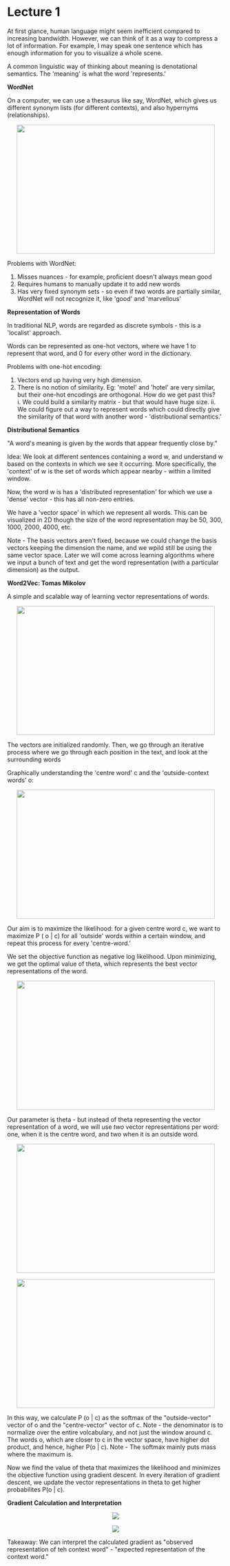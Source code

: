# Lecture 1

At first glance, human language might seem inefficient compared to increasing bandwidth. However, we can think of it as a way to compress a lot of information. For example, I may speak one sentence which has enough information for you to visualize a whole scene.

A common linguistic way of thinking about meaning is denotational semantics. The 'meaning' is what the word 'represents.'

**WordNet**

On a computer, we can use a thesaurus like say, WordNet, which gives us different synonym lists (for different contexts), and also hypernyms (relationships).
<p align="center">
  <img width="460" height="300" src="https://user-images.githubusercontent.com/21968647/63219238-4740f900-c122-11e9-9178-cf47034a6d93.png">
</p>

Problems with WordNet: 
1. Misses nuances - for example, proficient doesn't always mean good
2. Requires humans to manually update it to add new words
3. Has very fixed synonym sets - so even if two words are partially similar, WordNet will not recognize it, like 'good' and 'marvellous'

**Representation of Words**

In traditional NLP, words are regarded as discrete symbols - this is a 'localist' approach.

Words can be represented as one-hot vectors, where we have 1 to represent that word, and 0 for every other word in the dictionary. 

Problems with one-hot encoding:
1. Vectors end up having very high dimension.
2. There is no notion of similarity. Eg: 'motel' and 'hotel' are very similar, but their one-hot encodings are orthogonal. How do we get past this?    
    i. We could build a similarity matrix - but that would have huge size.
    ii. We could figure out a way to represent words which could directly give the similarity of that word with another word - 'distributional semantics.'

**Distributional Semantics**

"A word's meaning is given by the words that appear frequently close by."

Idea: We look at different sentences containing a word w, and understand w based on the contexts in which we see it occurring. More specifically, the 'context' of w is the set of words which appear nearby - within a limited window.

Now, the word w is has a 'distributed representation' for which we use a 'dense' vector - this has all non-zero entries.

We have a 'vector space' in which we represent all words. This can be visualized in 2D though the size of the word representation may be 50, 300, 1000, 2000, 4000, etc.

Note - The basis vectors aren't fixed, because we could change the basis vectors keeping the dimension the name, and we wpild still be using the same vector space. Later we will come across learning algorithms where we input a bunch of text and get the word representation (with a particular dimension) as the output.

**Word2Vec: Tomas Mikolov**

A simple and scalable way of learning vector representations of words.

<p align="center">
  <img width="460" height="300" src="https://user-images.githubusercontent.com/21968647/63219490-cd137300-c127-11e9-8089-48d76d50c103.png">
</p>

The vectors are initialized randomly. Then, we go through an iterative process where we go through each position in the text, and look at the surrounding words 

Graphically understanding the 'centre word' c and the 'outside-context words' o:

<p align="center">
  <img width="460" height="300" src="https://user-images.githubusercontent.com/21968647/63219503-fcc27b00-c127-11e9-8b9f-3bc61c64b815.png">
</p>

Our aim is to maximize the likelihood: for a given centre word c, we want to maximize P ( o | c) for all 'outside' words within a certain window, and repeat this process for every 'centre-word.'

We set the objective function as negative log likelihood. Upon minimizing, we get the optimal value of theta, which represents the best vector representations of the word.

<p align="center">
  <img width="460" height="300" src="https://user-images.githubusercontent.com/21968647/63641936-9da2c000-c66b-11e9-82f7-1c68863146f0.png">
</p>

Our parameter is theta - but instead of theta representing the vector representation of a word, we will use *two* vector representations per word: one, when it is the centre word, and two when it is an outside word.

<p align="center">
  <img width="460" height="300" src="https://user-images.githubusercontent.com/21968647/63642028-09d1f380-c66d-11e9-9f5b-2747bd29d404.png">
</p>

<p align="center">
  <img width="460" height="300" src="https://user-images.githubusercontent.com/21968647/63642203-d1ccaf80-c670-11e9-9754-a8f5ab92a437.png">
</p>

In this way, we calculate P (o | c) as the softmax of the "outside-vector" vector of o and the "centre-vector" vector of c. Note - the denominator is to normalize over the entire volcabulary, and not just the window around c. The words o, which are closer to c in the vector space, have higher dot product, and hence, higher P(o | c).
Note - The softmax mainly puts mass where the maximum is.

Now we find the value of theta that maximizes the likelihood and minimizes the objective function using gradient descent. In every iteration of gradient descent, we update the vector representations in theta to get higher probabilites P(o | c).

**Gradient Calculation and Interpretation**

<p align="center">
  <img src="https://user-images.githubusercontent.com/21968647/63642994-0cd4e000-c67d-11e9-8915-7949099857c3.png">
</p>

<p align="center">
  <img src="https://user-images.githubusercontent.com/21968647/63643006-3a218e00-c67d-11e9-9f7f-ad87c6295f70.png">
</p>

Takeaway: We can interpret the calculated gradient as "observed representation of teh context word" - "expected representation of the context word."








